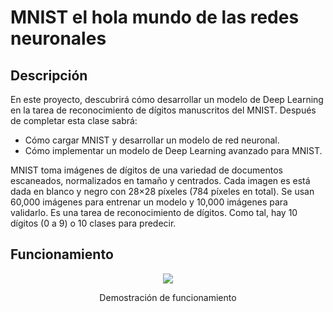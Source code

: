 # MNIST el hola mundo de las redes neuronales
## Descripción
En este proyecto, descubrirá cómo desarrollar un modelo de Deep Learning en la tarea de reconocimiento de dígitos manuscritos del MNIST. Después de completar esta clase sabrá:
* Cómo cargar MNIST y desarrollar un modelo de red neuronal.
* Cómo implementar un modelo de Deep Learning avanzado para MNIST.

MNIST toma imágenes de dígitos de una variedad de documentos escaneados, normalizados en tamaño y centrados.
Cada imagen es está dada en blanco y negro con  28×28  píxeles (784 píxeles en total). Se usan 60,000 imágenes para entrenar un modelo y 10,000 imágenes para validarlo.
Es una tarea de reconocimiento de dígitos. Como tal, hay 10 dígitos (0 a 9) o 10 clases para predecir.

## Funcionamiento
<div align="center">
<a href="https://youtu.be/ACbtv4HB_io" target="_blank">
<img src="./https://youtu.be/RotIU6yR_ME.png" >
</a>
<p>Demostración de funcionamiento</p>
</div>

<br/><br/>
